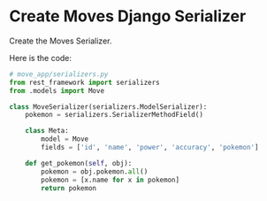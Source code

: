 # Create Moves Django Serializer

Create the Moves Serializer.

Here is the code:

```python
# move_app/serializers.py
from rest_framework import serializers
from .models import Move

class MoveSerializer(serializers.ModelSerializer):
    pokemon = serializers.SerializerMethodField()

    class Meta:
        model = Move
        fields = ['id', 'name', 'power', 'accuracy', 'pokemon']

    def get_pokemon(self, obj):
        pokemon = obj.pokemon.all()
        pokemon = [x.name for x in pokemon]
        return pokemon
```